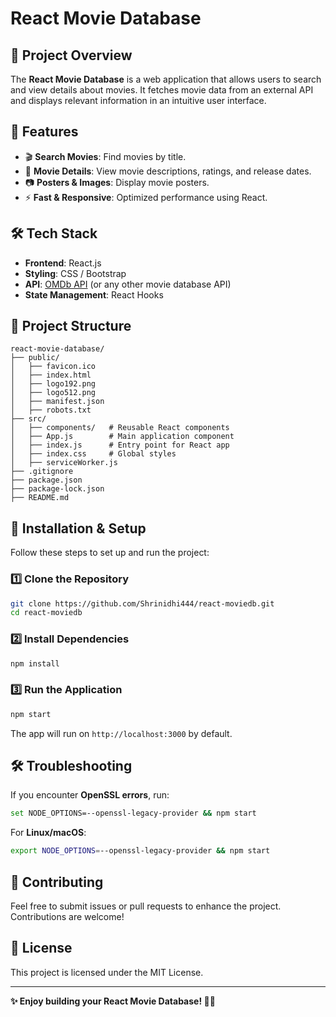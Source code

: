 # React Movie Database

## 📌 Project Overview
The **React Movie Database** is a web application that allows users to search and view details about movies. It fetches movie data from an external API and displays relevant information in an intuitive user interface.

## 🚀 Features
- 🎬 **Search Movies**: Find movies by title.
- 📝 **Movie Details**: View movie descriptions, ratings, and release dates.
- 📷 **Posters & Images**: Display movie posters.
- ⚡ **Fast & Responsive**: Optimized performance using React.

## 🛠️ Tech Stack
- **Frontend**: React.js
- **Styling**: CSS / Bootstrap
- **API**: [OMDb API](https://www.omdbapi.com/) (or any other movie database API)
- **State Management**: React Hooks

## 📂 Project Structure
```
react-movie-database/
├── public/
│   ├── favicon.ico
│   ├── index.html
│   ├── logo192.png
│   ├── logo512.png
│   ├── manifest.json
│   ├── robots.txt
├── src/
│   ├── components/   # Reusable React components
│   ├── App.js        # Main application component
│   ├── index.js      # Entry point for React app
│   ├── index.css     # Global styles
│   ├── serviceWorker.js
├── .gitignore
├── package.json
├── package-lock.json
├── README.md
```

## 🔧 Installation & Setup
Follow these steps to set up and run the project:

### 1️⃣ **Clone the Repository**
```sh
git clone https://github.com/Shrinidhi444/react-moviedb.git
cd react-moviedb
```

### 2️⃣ **Install Dependencies**
```sh
npm install
```

### 3️⃣ **Run the Application**
```sh
npm start
```
The app will run on `http://localhost:3000` by default.

## 🛠️ Troubleshooting
If you encounter **OpenSSL errors**, run:
```sh
set NODE_OPTIONS=--openssl-legacy-provider && npm start
```
For **Linux/macOS**:
```sh
export NODE_OPTIONS=--openssl-legacy-provider && npm start
```

## 🤝 Contributing
Feel free to submit issues or pull requests to enhance the project. Contributions are welcome!

## 📜 License
This project is licensed under the MIT License.

---
**✨ Enjoy building your React Movie Database! 🎥🍿**
